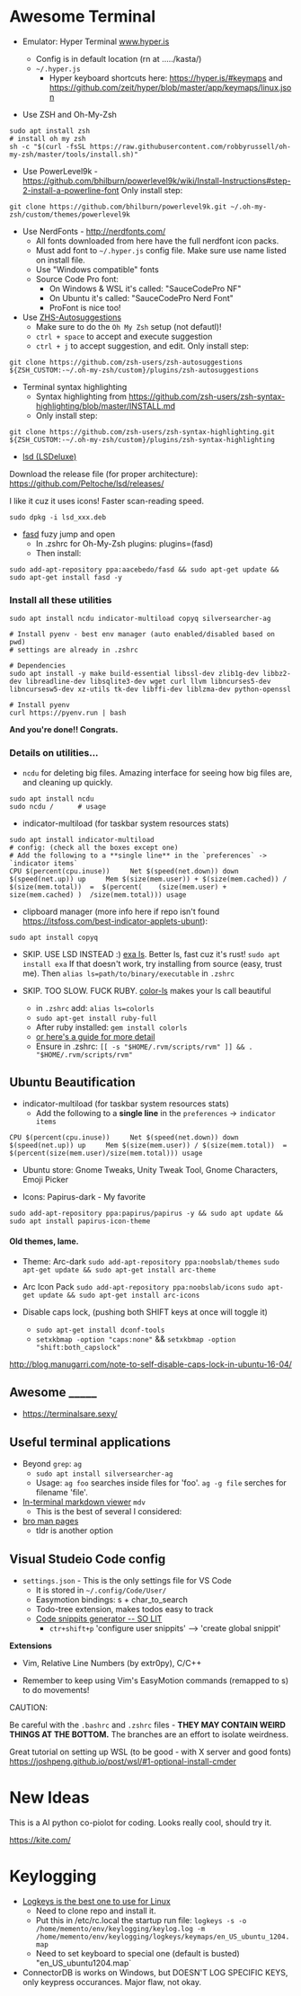 # Awesome Terminal

- Emulator: Hyper Terminal www.hyper.is
	
	- Config is in default location (rn at …../kasta/)
	- `~/.hyper.js`
    	- Hyper keyboard shortcuts here: https://hyper.is/#keymaps and https://github.com/zeit/hyper/blob/master/app/keymaps/linux.json
- Use ZSH and Oh-My-Zsh
```
sudo apt install zsh
# install oh my zsh
sh -c "$(curl -fsSL https://raw.githubusercontent.com/robbyrussell/oh-my-zsh/master/tools/install.sh)"
```
- Use PowerLevel9k  - https://github.com/bhilburn/powerlevel9k/wiki/Install-Instructions#step-2-install-a-powerline-font
Only install step: 
```
git clone https://github.com/bhilburn/powerlevel9k.git ~/.oh-my-zsh/custom/themes/powerlevel9k
```
- Use NerdFonts - http://nerdfonts.com/ 
	- All fonts downloaded from here have the full nerdfont icon packs.
	- Must add font to `~/.hyper.js` config file. Make sure use name listed on install file.
	- Use "Windows compatible" fonts
	- Source Code Pro font:
		- On Windows & WSL it's called: "SauceCodePro NF"
		- On Ubuntu it's called: "SauceCodePro Nerd Font"
		- ProFont is nice too!
- Use [ZHS-Autosuggestions](https://github.com/zsh-users/zsh-autosuggestions)
	- Make sure to do the `Oh My Zsh` setup (not defautl)!
	- `ctrl + space` to accept and execute suggestion
	- `ctrl + j` to accept suggestion, and edit.
Only install step: 
```
git clone https://github.com/zsh-users/zsh-autosuggestions ${ZSH_CUSTOM:-~/.oh-my-zsh/custom}/plugins/zsh-autosuggestions
```
- Terminal syntax highlighting
    - Syntax highlighting from https://github.com/zsh-users/zsh-syntax-highlighting/blob/master/INSTALL.md
    - Only install step: 
```
git clone https://github.com/zsh-users/zsh-syntax-highlighting.git ${ZSH_CUSTOM:-~/.oh-my-zsh/custom}/plugins/zsh-syntax-highlighting
```
- [lsd (LSDeluxe)](https://github.com/Peltoche/lsd/releases/)

Download the release file (for proper architecture): https://github.com/Peltoche/lsd/releases/

I like it cuz it uses icons! Faster scan-reading speed.
```
sudo dpkg -i lsd_xxx.deb

```

- [fasd](https://github.com/clvv/fasd) fuzy jump and open
    - In .zshrc for Oh-My-Zsh plugins: plugins=(fasd)
    - Then install: 
``` 
sudo add-apt-repository ppa:aacebedo/fasd && sudo apt-get update && sudo apt-get install fasd -y
```


### Install all these utilities

```
sudo apt install ncdu indicator-multiload copyq silversearcher-ag
```
```
# Install pyenv - best env manager (auto enabled/disabled based on pwd)
# settings are already in .zshrc

# Dependencies
sudo apt install -y make build-essential libssl-dev zlib1g-dev libbz2-dev libreadline-dev libsqlite3-dev wget curl llvm libncurses5-dev libncursesw5-dev xz-utils tk-dev libffi-dev liblzma-dev python-openssl

# Install pyenv
curl https://pyenv.run | bash
```

**And you're done!! Congrats.**

### Details on utilities... 


- `ncdu` for deleting big files. Amazing interface for seeing how big files are, and cleaning up quickly.
```
sudo apt install ncdu
sudo ncdu /      # usage
```

* indicator-multiload (for taskbar system resources stats)
```
sudo apt install indicator-multiload
# config: (check all the boxes except one)
# Add the following to a **single line** in the `preferences` -> `indicator items`
CPU $(percent(cpu.inuse))     Net $(speed(net.down)) down    $(speed(net.up)) up     Mem $(size(mem.user)) + $(size(mem.cached)) / $(size(mem.total))  =  $(percent(    (size(mem.user) + size(mem.cached) )  /size(mem.total))) usage
```

* clipboard manager (more info here if repo isn't found https://itsfoss.com/best-indicator-applets-ubunt): 

```
sudo apt install copyq
```

- SKIP. USE LSD INSTEAD :) [exa ls](https://github.com/ogham/exa). Better ls, fast cuz it's rust! `sudo apt install exa` 
If that doesn't work, try installing from source (easy, trust me). Then `alias ls=path/to/binary/executable` in `.zshrc`

- SKIP. TOO SLOW. FUCK RUBY. [color-ls](https://github.com/athityakumar/colorls#installation) makes your ls call beautiful
	- in `.zshrc` add: `alias ls=colorls`
	- `sudo apt-get install ruby-full`
	- After ruby installed: `gem install colorls`
	- [or here's a guide for more detail](https://www.digitalocean.com/community/tutorials/how-to-install-ruby-and-set-up-a-local-programming-environment-on-ubuntu-16-04)
    - Ensure in .zshrc: `[[ -s "$HOME/.rvm/scripts/rvm" ]] && . "$HOME/.rvm/scripts/rvm"`


## Ubuntu Beautification

* indicator-multiload (for taskbar system resources stats)
	* Add the following to a **single line** in the `preferences` -> `indicator items`

`CPU $(percent(cpu.inuse))     Net $(speed(net.down)) down    $(speed(net.up)) up     Mem $(size(mem.user)) / $(size(mem.total))  =  $(percent(size(mem.user)/size(mem.total))) usage`

* Ubuntu store: Gnome Tweaks, Unity Tweak Tool, Gnome Characters, Emoji Picker

* Icons: Papirus-dark - My favorite
```
sudo add-apt-repository ppa:papirus/papirus -y && sudo apt update && sudo apt install papirus-icon-theme
```

#### Old themes, lame.
* Theme: Arc-dark
    `sudo add-apt-repository ppa:noobslab/themes`
    `sudo apt-get update && sudo apt-get install arc-theme`
* Arc Icon Pack 
    `sudo add-apt-repository ppa:noobslab/icons`
    `sudo apt-get update && sudo apt-get install arc-icons`

* Disable caps lock, (pushing both SHIFT keys at once will toggle it)
    * `sudo apt-get install dconf-tools`
    * `setxkbmap -option "caps:none"` && `setxkbmap -option "shift:both_capslock"`

http://blog.manugarri.com/note-to-self-disable-caps-lock-in-ubuntu-16-04/

## Awesome _____
- https://terminalsare.sexy/

## Useful terminal applications
- Beyond `grep`: `ag`
	- `sudo apt install silversearcher-ag`
	- Usage: `ag foo` searches inside files for 'foo'. `ag -g file` serches for filename 'file'.
- [In-terminal markdown viewer](https://github.com/axiros/terminal_markdown_viewer) `mdv`
    - This is the best of several I considered: 
- [bro man pages](http://bropages.org/)
	- tldr is another option
## Visual Studeio Code config

- `settings.json` - This is the only settings file for VS Code
	 - It is stored in `~/.config/Code/User/`
	 - Easymotion bindings: s + char_to_search
	 - Todo-tree extension, makes todos easy to track
	 - [Code snippits generator -- SO LIT](https://snippet-generator.app/?description=Try+Catch+Sentry+Log&tabtrigger=TrySentryCatch&snippet=try+%7B%0A%7D+catch+%28error%29+%7B%0A++++Sentry.captureException%28error%29%0A%7D&mode=vscode)
	    - `ctr+shift+p` 'configure user snippits' —> 'create global snippit'

**Extensions** 
- Vim, Relative Line Numbers (by extr0py), C/C++

- Remember to keep using Vim's EasyMotion commands (remapped to s<char>) to do movements! 


CAUTION:

Be careful with the `.bashrc` and `.zshrc` files - **THEY MAY CONTAIN WEIRD THINGS AT THE BOTTOM.** The branches are an effort to isolate weirdness.

Great tutorial on setting up WSL (to be good - with X server and good fonts)
https://joshpeng.github.io/post/wsl/#1-optional-install-cmder


# New Ideas

This is a AI python co-piolot for coding. Looks really cool, should try it.

https://kite.com/

# Keylogging 

* [Logkeys is the best one to use for Linux](https://github.com/kernc/logkeys/blob/master/docs/Documentation.md)
  * Need to clone repo and install it. 
  * Put this in /etc/rc.local the startup run file: `logkeys -s -o /home/memento/env/keylogging/keylog.log -m /home/memento/env/keylogging/logkeys/keymaps/en_US_ubuntu_1204.map`
  * Need to set keyboard to special one (default is busted) "en_US_ubuntu1204.map`
* ConnectorDB is works on Windows, but DOESN'T LOG SPECIFIC KEYS, only keypress occurances. Major flaw, not okay. 


